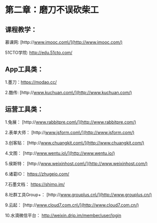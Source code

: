 # 第二章：磨刀不误砍柴工

## 课程教学：

慕课网: [http:\/\/www.imooc.com\/](http://www.imooc.com/)

51CTO学院: [http:\/\/edu.51cto.com\/](http://edu.51cto.com/)

## App工具类：

1.墨刀：[https:\/\/modao.cc\/](https://modao.cc/)

2.酷传: [http:\/\/www.kuchuan.com\/](http://www.kuchuan.com/)

## 运营工具类：

1.兔展： [http:\/\/www.rabbitpre.com\/](http://www.rabbitpre.com/)

2.表单大师： [http:\/\/www.jsform.com\/](http://www.jsform.com/)

3.创客贴： [http:\/\/www.chuangkit.com\/](http://www.chuangkit.com/)

4.文图： [http:\/\/www.wentu.io\/](http://www.wentu.io/)

5.侯斯特： [http:\/\/www.weixinhost.com\/](http://www.weixinhost.com/)

6.诸葛IO： [https:\/\/zhugeio.com\/](https://zhugeio.com/)

7.石墨文档： [https:\/\/shimo.im\/](https://shimo.im/)

8.社群工具Group+： [http:\/\/www.grouplus.cn\/](http://www.grouplus.cn/)

9.云起： [http:\/\/www.cloud7.com.cn\/](http://www.cloud7.com.cn/)

10.水滴微信平台： [http:\/\/weixin.drip.im\/member\/user\/login](http://weixin.drip.im/member/user/login)

